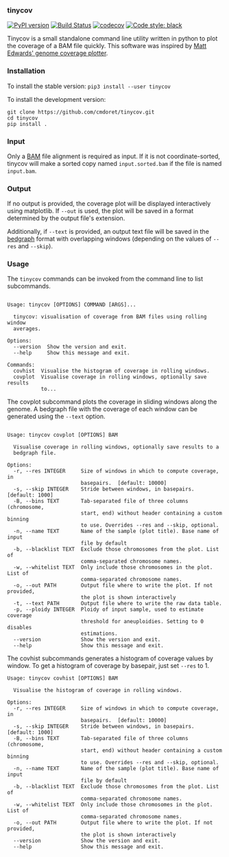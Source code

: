 ### tinycov
[![PyPI version](https://badge.fury.io/py/tinycov.svg)](https://badge.fury.io/py/tinycov) [![Build Status](https://travis-ci.com/cmdoret/tinycov.svg?branch=master)](https://travis-ci.com/cmdoret/tinycov) [![codecov](https://codecov.io/gh/cmdoret/tinycov/branch/master/graph/badge.svg)](https://codecov.io/gh/cmdoret/tinycov) [![Code style: black](https://img.shields.io/badge/code%20style-black-000000.svg)](https://github.com/psf/black)

Tinycov is a small standalone command line utility written in python to plot the coverage of a BAM file quickly.
This software was inspired by [Matt Edwards' genome coverage plotter](https://github.com/matted/genome_coverage_plotter).


### Installation

To install the stable version:
```pip3 install --user tinycov```

To install the development version:
```
git clone https://github.com/cmdoret/tinycov.git
cd tinycov
pip install .
```

### Input

Only a [BAM](https://www.htslib.org/) file alignment is required as input. If it is not coordinate-sorted, tinycov will make a sorted copy named `input.sorted.bam` if the file is named `input.bam`.

### Output

If no output is provided, the coverage plot will be displayed interactively using matplotlib. If `--out` is used, the plot will be saved in a format determined by the output file's extension.

Additionally, if `--text` is provided, an output text file will be saved in the [bedgraph](https://genome.ucsc.edu/goldenPath/help/bedgraph.html) format with overlapping windows (depending on the values of `--res` and `--skip`).

### Usage

The `tinycov` commands can be invoked from the command line to list subcommands.
```

Usage: tinycov [OPTIONS] COMMAND [ARGS]...

  tinycov: visualisation of coverage from BAM files using rolling window
  averages.

Options:
  --version  Show the version and exit.
  --help     Show this message and exit.

Commands:
  covhist  Visualise the histogram of coverage in rolling windows.
  covplot  Visualise coverage in rolling windows, optionally save results
           to...
```

The covplot subcommand plots the coverage in sliding windows along the genome. A bedgraph file with the coverage of each window can be generated using the `--text` option.

```

Usage: tinycov covplot [OPTIONS] BAM

  Visualise coverage in rolling windows, optionally save results to a
  bedgraph file.

Options:
  -r, --res INTEGER     Size of windows in which to compute coverage, in
                        basepairs.  [default: 10000]
  -s, --skip INTEGER    Stride between windows, in basepairs.  [default: 1000]
  -B, --bins TEXT       Tab-separated file of three columns (chromosome,
                        start, end) without header containing a custom binning
                        to use. Overrides --res and --skip, optional.
  -n, --name TEXT       Name of the sample (plot title). Base name of input
                        file by default
  -b, --blacklist TEXT  Exclude those chromosomes from the plot. List of
                        comma-separated chromosome names.
  -w, --whitelist TEXT  Only include those chromosomes in the plot. List of
                        comma-separated chromosome names.
  -o, --out PATH        Output file where to write the plot. If not provided,
                        the plot is shown interactively
  -t, --text PATH       Output file where to write the raw data table.
  -p, --ploidy INTEGER  Ploidy of input sample, used to estimate coverage
                        threshold for aneuploidies. Setting to 0 disables
                        estimations.
  --version             Show the version and exit.
  --help                Show this message and exit.
```

The covhist subcommands generates a histogram of coverage values by window. To get a histogram of coverage by basepair, just set `--res` to 1.
```
Usage: tinycov covhist [OPTIONS] BAM

  Visualise the histogram of coverage in rolling windows.

Options:
  -r, --res INTEGER     Size of windows in which to compute coverage, in
                        basepairs.  [default: 10000]
  -s, --skip INTEGER    Stride between windows, in basepairs.  [default: 1000]
  -B, --bins TEXT       Tab-separated file of three columns (chromosome,
                        start, end) without header containing a custom binning
                        to use. Overrides --res and --skip, optional.
  -n, --name TEXT       Name of the sample (plot title). Base name of input
                        file by default
  -b, --blacklist TEXT  Exclude those chromosomes from the plot. List of
                        comma-separated chromosome names.
  -w, --whitelist TEXT  Only include those chromosomes in the plot. List of
                        comma-separated chromosome names.
  -o, --out PATH        Output file where to write the plot. If not provided,
                        the plot is shown interactively
  --version             Show the version and exit.
  --help                Show this message and exit.
```
